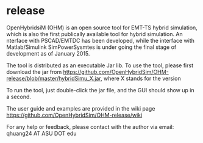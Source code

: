 # release
OpenHybridsiM (OHM) is an open source tool for EMT-TS hybrid simulation, which is also the first publically available tool for hybrid simulation. An nterface with PSCAD/EMTDC has been developed, while the interface with Matlab/Simulink SimPowerSysmtes is under going the final stage of development as of January 2015.

The tool is distributed as an executable Jar lib. To use the tool, please first download the jar from https://github.com/OpenHybridSim/OHM-release/blob/master/hybridSimu_X.jar, where X stands for the version

To run the tool, just double-click the jar file, and the GUI should show up in a second.

The user guide and examples are provided in the wiki page
https://github.com/OpenHybridSim/OHM-release/wiki

For any help or feedback, please contact with the author via email: qhuang24 AT ASU DOT edu

